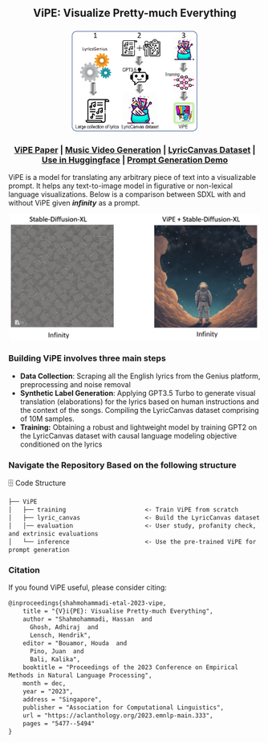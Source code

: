 <div>
<div align='center'>
<h2 align="center"> ViPE: Visualize Pretty-much Everything </h2>
<h3 align="center"></h3>
</div>
<div>
<div align="center">
<!--     <a href='https://uni-tuebingen.de/fakultaeten/mathematisch-naturwissenschaftliche-fakultaet/fachbereiche/informatik/lehrstuehle/computergrafik/lehrstuhl/'> Computer Graphics Group, University of Tübingen </a>&emsp; -->
 

<div style="text-align:center">
 <img src="./media/main_figure.png"  width="50%" height="50%">

</div>

### [ViPE Paper](https://aclanthology.org/2023.emnlp-main.333/) | [Music Video Generation](https://github.com/Hazel1994/ViPE-Videos)  | [LyricCanvas Dataset](https://huggingface.co/datasets/fittar/lyric_canvas) | [Use in Huggingface](https://huggingface.co/fittar/ViPE-M-CTX7) | [Prompt Generation Demo](https://huggingface.co/spaces/fittar/ViPE)
</div>

ViPE is a model for translating any arbitrary piece of text into a visualizable prompt. It helps any text-to-image model in figurative or non-lexical language visualizations. Below is a comparison between SDXL with and without ViPE given ***infinity*** as a prompt.

</div>
<div align="center">
   <img src="media/1.png" alt="how to visualize infinity" width="500"/>

</div>

### Building ViPE involves three main steps
- **Data Collection**: Scraping all the English lyrics from the Genius platform, preprocessing and noise removal
- **Synthetic Label Generation**: Applying GPT3.5 Turbo to generate visual translation (elaborations) for the lyrics based on human instructions and the context of the
songs. Compiling the LyricCanvas dataset comprising of 10M samples.
- **Training:** Obtaining a robust and lightweight model by training GPT2 on the LyricCanvas dataset with causal language modeling objective conditioned on the lyrics

### Navigate the Repository Based on the following structure
🗄 Code Structure

```
├── ViPE
│   ├── training                      <- Train ViPE from scratch
│   ├── lyric_canvas                  <- Build the LyricCanvas dataset
│   │── evaluation                    <- User study, profanity check, and extrinsic evaluations
│   └── inference                     <- Use the pre-trained ViPE for prompt generation
```


### Citation

If you found ViPE useful, please consider citing:
```
@inproceedings{shahmohammadi-etal-2023-vipe,
    title = "{V}i{PE}: Visualise Pretty-much Everything",
    author = "Shahmohammadi, Hassan  and
      Ghosh, Adhiraj  and
      Lensch, Hendrik",
    editor = "Bouamor, Houda  and
      Pino, Juan  and
      Bali, Kalika",
    booktitle = "Proceedings of the 2023 Conference on Empirical Methods in Natural Language Processing",
    month = dec,
    year = "2023",
    address = "Singapore",
    publisher = "Association for Computational Linguistics",
    url = "https://aclanthology.org/2023.emnlp-main.333",
    pages = "5477--5494"
}
```
